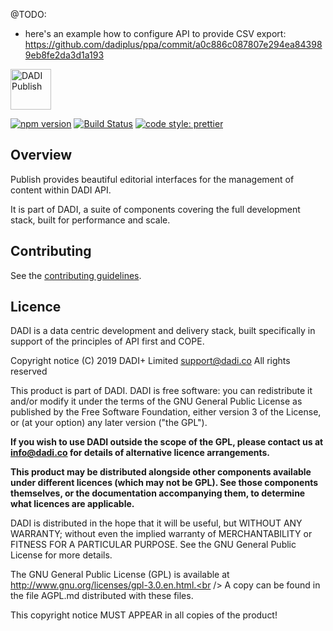 @TODO:
- here's an example how to configure API to provide CSV export: https://github.com/dadiplus/ppa/commit/a0c886c087807e294ea843989eb8fe2da3d1a193

<img src="https://dadi.cloud/assets/products/dadi-publish-full.png" alt="DADI Publish" height="65"/>

[![npm version](https://badge.fury.io/js/%40dadi%2Fpublish.svg)](https://badge.fury.io/js/%40dadi%2Fpublish)
[![Build Status](https://travis-ci.org/dadi/publish.svg?branch=master)](https://travis-ci.org/dadi/publish)
[![code style: prettier](https://img.shields.io/badge/code_style-prettier-ff69b4.svg?style=flat-square)](https://github.com/prettier/prettier)

## Overview

Publish provides beautiful editorial interfaces for the management of content within DADI API.

It is part of DADI, a suite of components covering the full development stack, built for performance and scale.

## Contributing

See the [contributing guidelines](CONTRIBUTING.md).

## Licence

DADI is a data centric development and delivery stack, built specifically in support of the principles of API first and COPE.

Copyright notice
(C) 2019 DADI+ Limited <support@dadi.co>
All rights reserved

This product is part of DADI.
DADI is free software: you can redistribute it and/or modify
it under the terms of the GNU General Public License as published by
the Free Software Foundation, either version 3 of the License, or
(at your option) any later version ("the GPL").

**If you wish to use DADI outside the scope of the GPL, please
contact us at info@dadi.co for details of alternative licence
arrangements.**

**This product may be distributed alongside other components
available under different licences (which may not be GPL). See
those components themselves, or the documentation accompanying
them, to determine what licences are applicable.**

DADI is distributed in the hope that it will be useful,
but WITHOUT ANY WARRANTY; without even the implied warranty of
MERCHANTABILITY or FITNESS FOR A PARTICULAR PURPOSE. See the
GNU General Public License for more details.

The GNU General Public License (GPL) is available at
http://www.gnu.org/licenses/gpl-3.0.en.html.<br />
A copy can be found in the file AGPL.md distributed with
these files.

This copyright notice MUST APPEAR in all copies of the product!
